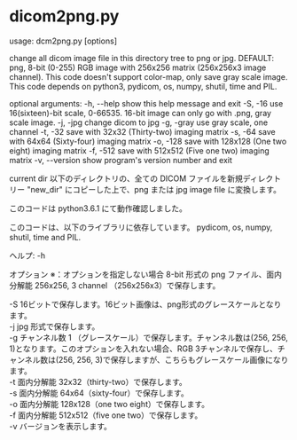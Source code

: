 # dicom2png.py

usage: dcm2png.py [options]

change all dicom image file in this directory tree to png or jpg. DEFAULT:
png, 8-bit (0-255) RGB image with 256x256 matrix (256x256x3 image channel).
This code doesn't support color-map, only save gray scale image. This code
depends on python3, pydicom, os, numpy, shutil, time and PIL.

optional arguments:
  -h, --help     show this help message and exit
  -S, -16        use 16(sixteen)-bit scale, 0-66535. 16-bit image can only go
                 with .png, gray scale image.
  -j, -jpg       change dicom to jpg
  -g, -gray      use gray scale, one channel
  -t, -32        save with 32x32 (Thirty-two) imaging matrix
  -s, -64        save with 64x64 (Sixty-four) imaging matrix
  -o, -128       save with 128x128 (One two eight) imaging matrix
  -f, -512       save with 512x512 (Five one two) imaging matrix
  -v, --version  show program's version number and exit


    


current dir 以下のディレクトリの、全ての DICOM ファイルを新規ディレクトリー "new_dir" にコピーした上で、png または jpg image file に変換します。

このコードは python3.6.1 にて動作確認しました。

このコードは、以下のライブラリに依存しています。
  pydicom, os, numpy, shutil, time and PIL.

ヘルプ: -h

オプション
※：オプションを指定しない場合 8-bit 形式の png ファイル、面内分解能 256x256, 3 channel （256x256x3）で保存します。

-S 16ビットで保存します。16ビット画像は、png形式のグレースケールとなります。  
-j jpg 形式で保存します。  
-g チャンネル数 1 （グレースケール）で保存します。チャンネル数は(256, 256, 1)となります。このオプションを入れない場合、RGB 3チャンネルで保存し、チャンネル数は(256, 256, 3)で保存しますが、こちらもグレースケール画像になります。  
-t 面内分解能 32x32（thirty-two）で保存します。  
-s 面内分解能 64x64（sixty-four）で保存します。  
-o 面内分解能 128x128（one two eight）で保存します。  
-f 面内分解能 512x512（five one two）で保存します。  
-v バージョンを表示します。
